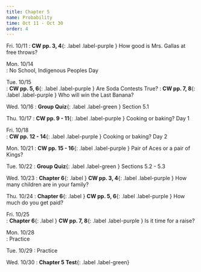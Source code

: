 ```yaml
---
title: Chapter 5
name: Probability
time: Oct 11 - Oct 30
order: 4
---
```


<!-- : **Standard 2.1**{: .label .label-yellow }
: **CW pp. 3, 4**{: .label .label-purple }
: **Group Quiz**{: .label .label-green } Section 2.1
: **Test Retake**{: .label .label-red} Chapter 4 Retake
: **No School**{: .label } Staff PD Day
: Practice
: **Chapter 2 Test**{: .label .label-green }
: **Chapter 2 Retake on Wed, 10/18**{: .label .label-red } -->

Fri. 10/11
: **CW pp. 3, 4**{: .label .label-purple } How good is Mrs. Gallas at free throws?

Mon. 10/14	
: No School, Indigenous Peoples Day

Tue. 10/15	
: **CW pp. 5, 6**{: .label .label-purple } Are Soda Contests True?
: **CW pp. 7, 8**{: .label .label-purple } Who will win the Last Banana?

Wed. 10/16
: **Group Quiz**{: .label .label-green } Section 5.1

Thu. 10/17
: **CW pp. 9 - 11**{: .label .label-purple } Cooking or baking? Day 1

Fri. 10/18	
: **CW pp. 12 - 14**{: .label .label-purple } Cooking or baking? Day 2
	
Mon. 10/21
: **CW pp. 15 - 16**{: .label .label-purple } Pair of Aces or a pair of Kings?

Tue. 10/22
: **Group Quiz**{: .label .label-green } Sections 5.2 - 5.3

Wed. 10/23
: **Chapter 6**{: .label } **CW pp. 3, 4**{: .label .label-purple } How many children are in your family?

Thu. 10/24
: **Chapter 6**{: .label } **CW pp. 5, 6**{: .label .label-purple } How much do you get paid?

Fri. 10/25	
: **Chapter 6**{: .label } **CW pp. 7, 8**{: .label .label-purple } Is it time for a raise?
	
Mon. 10/28	
: Practice

Tue. 10/29
: Practice

Wed. 10/30
: **Chapter 5 Test**{: .label .label-green}
